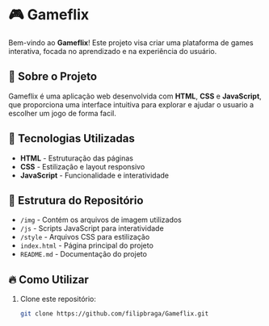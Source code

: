 # 🎮 Gameflix

Bem-vindo ao **Gameflix**! Este projeto visa criar uma plataforma de games interativa, focada no aprendizado e na experiência do usuário.

## 🚀 Sobre o Projeto
Gameflix é uma aplicação web desenvolvida com **HTML**, **CSS** e **JavaScript**, que proporciona uma interface intuitiva para explorar e ajudar o usuario a escolher um jogo de forma facil.
## 📌 Tecnologias Utilizadas
- **HTML** - Estruturação das páginas
- **CSS** - Estilização e layout responsivo
- **JavaScript** - Funcionalidade e interatividade

## 📂 Estrutura do Repositório
- `/img` - Contém os arquivos de imagem utilizados
- `/js` - Scripts JavaScript para interatividade
- `/style` - Arquivos CSS para estilização
- `index.html` - Página principal do projeto
- `README.md` - Documentação do projeto

## 🔥 Como Utilizar
1. Clone este repositório:
   ```bash
   git clone https://github.com/filipbraga/Gameflix.git
